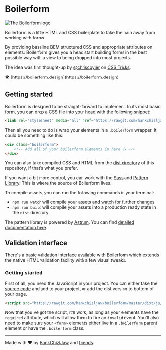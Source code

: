 # Boilerform

<img src="https://s3-us-west-2.amazonaws.com/s.cdpn.io/174183/share.png" style="max-width: 100%" alt="The Boilerform logo" />

Boilerform is a little HTML and CSS boilerplate to take the pain away from working with forms.

By providing baseline BEM structured CSS and appropriate attributes on elements: Boilerform gives you a head start building forms in the best possible way with a view to being dropped into most projects. 

The idea was first thought-up by [@chriscoyier](https://twitter.com/chriscoyier) on [CSS Tricks](https://css-tricks.com/boilerform).

🌍 [https://boilerform.design](https://boilerform.design)


## Getting started
Boilerform is designed to be straight-forward to implement. In its most basic form, you can drop a CSS file into your head with the following snippet:

```html
<link rel="stylesheet" media="all" href="https://rawgit.com/hankchizljaw/boilerform/master/dist/css/boilerform.min.css?v=1.1.1" />
```

Then all you need to do is wrap your elements in a `.boilerform` wrapper. It could be something like this: 

```html
<div class="boilerform">
    <!-- Add all of your boilerform elements in here 👍 -->
</div>
```

You can also take compiled CSS and HTML from the [dist directory](https://github.com/hankchizljaw/boilerform/tree/master/dist/) of this repository, if that's what you prefer.

If you want a bit more control, you can work with the [Sass](https://github.com/hankchizljaw/boilerform/tree/master/assets/scss) and [Pattern Library](https://github.com/hankchizljaw/boilerform/tree/master/pattern-library). This is where the source of Boilerform lives.

To compile assets, you can run the following commands in your terminal:

- `npm run watch` will compile your assets and watch for further changes
- `npm run build` will compile your assets into a production ready state in the `dist` directory

The pattern library is powered by [Astrum](http://astrum.nodividestudio.com/). You can find [detailed documentation here](https://github.com/NoDivide/Astrum).

## Validation interface

There's a basic validation interface available with Boilerform which extends the native HTML validation facility with a few visual tweaks.
### Getting started 

First of all, you need the JavaScript in your project. You can either take the [source code](https://github.com/hankchizljaw/boilerform/blob/master/assets/js/modules/validation.js) and add to your project, or add the dist version to bottom of your page.

```html
<script src="https://rawgit.com/hankchizljaw/boilerform/master/dist/js/boilerform.min.js?v=1.1.1" async defer></script>
```

Now that you've got the script, it'll work, as long as your elements have the `required` attribute, which will allow them to fire an `invalid` event. You'll also need to make sure your `<form>` elements either live in a `.boilerform` parent element or have the `.boilerform` class.

---

Made with ❤️ by [HankChizlJaw](https://twitter.com/hankchizljaw) and [friends](https://github.com/hankchizljaw/boilerform/graphs/contributors).
